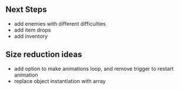 ## Next Steps

- add enemies with different difficulties
- add item drops
- add inventory

## Size reduction ideas

-   add option to make animations loop, and remove trigger to restart animation
-   replace object instantiation with array
